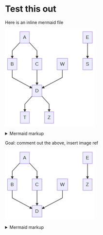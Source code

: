 # Test this out

Here is an inline mermaid file

<!-- generated by mermaid compile action - START -->
![~mermaid diagram 1~](../output/test_flow_inline-md-1.png)
<!-- ![~mermaid diagram 1~](/output/test_flow_inline-md-1.png) -->
<details>
  <summary>Mermaid markup</summary>

```mermaid
graph TD;
    A-->B;
    A-->C;
    B-->D;
    C-->D;
    W-->D;
    E-->S;
    D-->T;
    O-->P;
```

</details>
<!-- generated by mermaid compile action - END -->

Goal: comment out the above, insert image ref

<!-- generated by mermaid compile action - START -->
![~mermaid diagram 2~](../output/test_flow_inline-md-2.png)
<!-- ![~mermaid diagram 2~](/output/test_flow_inline-md-2.png) -->
<details>
  <summary>Mermaid markup</summary>

```mermaid
graph TD;
    A-->B;
    A-->C;
    B-->D;
    C-->D;
    W-->D;
    E-->Z;
```

</details>
<!-- generated by mermaid compile action - END -->
